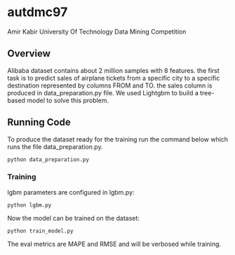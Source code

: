 # autdmc97
Amir Kabir University Of Technology Data Mining Competition

## Overview
Alibaba dataset contains about 2 million samples with 8 features. the first task is to predict sales of airplane tickets from a specific city to a specific destination represented by columns FROM and TO. the sales column is produced in data_preparation.py file.
We used Lightgbm to build a tree-based model to solve this problem.

## Running Code
To produce the dataset ready for the training run the command below which runs the file data_preparation.py.

```
python data_preparation.py
```
### Training
lgbm parameters are configured in lgbm.py:

```
python lgbm.py
```
Now the model can be trained on the dataset:

```
python train_model.py
```
The eval metrics are MAPE and RMSE and will be verbosed while training.

